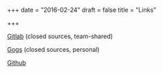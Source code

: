 +++
date = "2016-02-24"
draft = false
title = "Links"

+++

[Gitlab](https://git.flydev.net) (closed sources, team-shared)

[Gogs](https://kdas.me/git) (closed sources, personal)

[Github](https://github.com/okdas)

